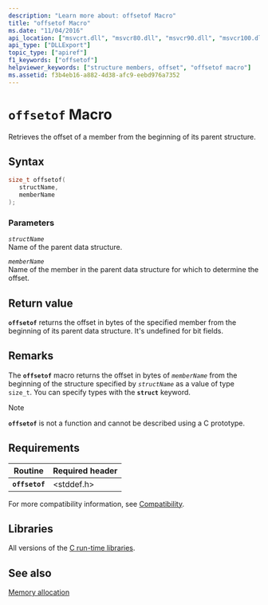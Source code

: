```yaml
---
description: "Learn more about: offsetof Macro"
title: "offsetof Macro"
ms.date: "11/04/2016"
api_location: ["msvcrt.dll", "msvcr80.dll", "msvcr90.dll", "msvcr100.dll", "msvcr100_clr0400.dll", "msvcr110.dll", "msvcr110_clr0400.dll", "msvcr120.dll", "msvcr120_clr0400.dll", "ucrtbase.dll"]
api_type: ["DLLExport"]
topic_type: ["apiref"]
f1_keywords: ["offsetof"]
helpviewer_keywords: ["structure members, offset", "offsetof macro"]
ms.assetid: f3b4eb16-a882-4d38-afc9-eebd976a7352
---
```

# `offsetof` Macro

Retrieves the offset of a member from the beginning of its parent structure.

## Syntax

```C
size_t offsetof(
   structName,
   memberName
);
```

### Parameters

*`structName`*\
Name of the parent data structure.

*`memberName`*\
Name of the member in the parent data structure for which to determine the offset.

## Return value

**`offsetof`** returns the offset in bytes of the specified member from the beginning of its parent data structure. It's undefined for bit fields.

## Remarks

The **`offsetof`** macro returns the offset in bytes of *`memberName`* from the beginning of the structure specified by *`structName`* as a value of type `size_t`. You can specify types with the **`struct`** keyword.

> [!NOTE]
> **`offsetof`** is not a function and cannot be described using a C prototype.

## Requirements

|Routine|Required header|
|-------------|---------------------|
|**`offsetof`**|\<stddef.h>|

For more compatibility information, see [Compatibility](../compatibility.md).

## Libraries

All versions of the [C run-time libraries](../crt-library-features.md).

## See also

[Memory allocation](../memory-allocation.md)
